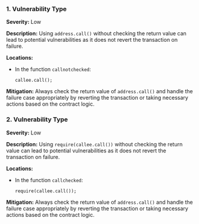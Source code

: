 ### 1. **Vulnerability Type**

**Severity:**
Low

**Description:**
Using `address.call()` without checking the return value can lead to potential vulnerabilities as it does not revert the transaction on failure.

**Locations:**

- In the function `callnotchecked`:
  ```solidity
  callee.call();
  ```

**Mitigation:**
Always check the return value of `address.call()` and handle the failure case appropriately by reverting the transaction or taking necessary actions based on the contract logic.

### 2. **Vulnerability Type**

**Severity:**
Low

**Description:**
Using `require(callee.call())` without checking the return value can lead to potential vulnerabilities as it does not revert the transaction on failure.

**Locations:**

- In the function `callchecked`:
  ```solidity
  require(callee.call());
  ```

**Mitigation:**
Always check the return value of `address.call()` and handle the failure case appropriately by reverting the transaction or taking necessary actions based on the contract logic.